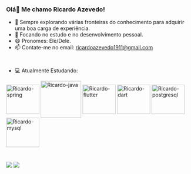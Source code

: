 ### Olá👋 Me chamo Ricardo Azevedo!



- 🔭 Sempre explorando várias fronteiras do conhecimento para adquirir uma boa carga de experiência.
- 🌱 Focando no estudo e no desenvolvimento pessoal.
- 😄 Pronomes: Ele/Dele.
- 📫 Contate-me no email: ricardoazevedo1911@gmail.com

#
- 💻 Atualmente Estudando:
<div>
   <img align="center" alt="Ricardo-spring" height="80" width="90" src="https://cdn.jsdelivr.net/gh/devicons/devicon@latest/icons/spring/spring-original.svg" />
   <img align="center" alt="Ricardo-java" height="100" width="110"src="https://cdn.jsdelivr.net/gh/devicons/devicon@latest/icons/java/java-original.svg" /> 
   <img align="center" alt="Ricardo-flutter" height="80" width="90" src="https://cdn.jsdelivr.net/gh/devicons/devicon@latest/icons/flutter/flutter-original.svg" />
   <img align="center" alt="Ricardo-dart" height="80" width="90"src="https://cdn.jsdelivr.net/gh/devicons/devicon@latest/icons/dart/dart-original.svg" />
   <img align="center" alt="Ricardo-postgresql" height="80" width="90"src="https://cdn.jsdelivr.net/gh/devicons/devicon@latest/icons/postgresql/postgresql-original.svg" />
   <img align="center" alt="Ricardo-mysql" height="80" width="90" src="https://cdn.jsdelivr.net/gh/devicons/devicon@latest/icons/mysql/mysql-original.svg" />         
</div>
            
          
#
<div> 
  <a href="https://www.linkedin.com/in/ricardoo-azevedo/" target="_blank"><img src="https://img.shields.io/badge/-LinkedIn-%230077B5?style=for-the-badge&logo=linkedin&logoColor=white" target="_blank"></a>
  <a href="https://www.instagram.com/ricaardo_azeveedo/" target="_blank"><img src="https://img.shields.io/badge/-Instagram-%23E4405F?style=for-the-badge&logo=instagram&logoColor=white" target="_blank"></a>
</div>

